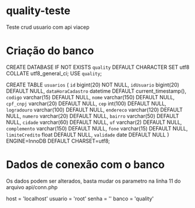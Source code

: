 # quality-teste
Teste crud usuario com api viacep


# Criação do banco 

CREATE DATABASE IF NOT EXISTS `quality` DEFAULT CHARACTER SET utf8 COLLATE utf8_general_ci;
USE `quality`;

CREATE TABLE `usuarios` (
  `id` bigint(20) NOT NULL,
  `idUsuario` bigint(20) DEFAULT NULL,
  `dataHoraCadastro` datetime DEFAULT current_timestamp(),
  `codigo` varchar(15) DEFAULT NULL,
  `nome` varchar(150) DEFAULT NULL,
  `cpf_cnpj` varchar(20) DEFAULT NULL,
  `cep` int(100) DEFAULT NULL,
  `logradouro` varchar(100) DEFAULT NULL,
  `endereco` varchar(120) DEFAULT NULL,
  `numero` varchar(20) DEFAULT NULL,
  `bairro` varchar(50) DEFAULT NULL,
  `cidade` varchar(60) DEFAULT NULL,
  `uf` varchar(2) DEFAULT NULL,
  `complemento` varchar(150) DEFAULT NULL,
  `fone` varchar(15) DEFAULT NULL,
  `limiteCredito` float DEFAULT NULL,
  `validade` date DEFAULT NULL
) ENGINE=InnoDB DEFAULT CHARSET=utf8;




# Dados de conexão com o banco
Os dados podem ser alterados, basta mudar os parametro na linha 11 do arquivo api/conn.php

host = 'localhost'
usuario = 'root'
senha = ''
banco = 'quality'
